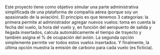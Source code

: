 Este proyecto tiene como objetivo simular una parte administrativa simplificada de una plataforma de compañía aérea (porque soy un apasionado de la aviación).
El principio es que tenemos 3 categorías:
la primera permite al administrador agregar nuevos vuelos: toma en cuenta la fecha del vuelo, la hora del vuelo y, en función del aeropuerto de salida y llegada insertados, calcula automáticamente el tiempo de trayecto y también asigna el % de ocupación del avión.
La segunda opción simplemente permite ver todos estos vuelos insertados.
Y finalmente, la última opción muestra la emisión de carbono para cada vuelo (es ficticia).
